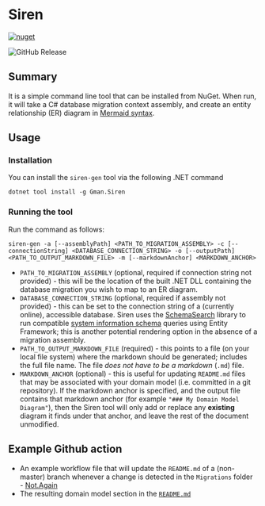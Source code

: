 # Siren

[![nuget](https://github.com/gman-au/siren/actions/workflows/nuget.yml/badge.svg)](https://github.com/gman-au/siren/actions/workflows/nuget.yml)

![GitHub Release](https://img.shields.io/github/v/release/gman-au/siren)

## Summary
It is a simple command line tool that can be installed from NuGet.
When run, it will take a C# database migration context assembly, and create an entity relationship (ER) diagram in [Mermaid syntax](https://github.com/mermaid-js/mermaid).

## Usage
### Installation
You can install the `siren-gen` tool via the following .NET command
```
dotnet tool install -g Gman.Siren
```
### Running the tool
Run the command as follows:
```
siren-gen -a [--assemblyPath] <PATH_TO_MIGRATION_ASSEMBLY> -c [--connectionString] <DATABASE_CONNECTION_STRING> -o [--outputPath] <PATH_TO_OUTPUT_MARKDOWN_FILE> -m [--markdownAnchor] <MARKDOWN_ANCHOR>
```
- `PATH_TO_MIGRATION_ASSEMBLY` (optional, required if connection string not provided) - this will be the location of the built .NET DLL containing the database migration you wish to map to an ER diagram.
- `DATABASE_CONNECTION_STRING` (optional, required if assembly not provided) - this can be set to the connection string of a (currently online), accessible database. Siren uses the [SchemaSearch](https://github.com/gman-au/schema-search) library to run 
compatible [system information schema](https://learn.microsoft.com/en-us/sql/relational-databases/system-information-schema-views/system-information-schema-views-transact-sql?view=sql-server-ver17) queries using Entity Framework; this is another potential rendering option in the absence of a migration assembly.
- `PATH_TO_OUTPUT_MARKDOWN_FILE` (required) - this points to a file (on your local file system) where the markdown should be generated; includes the full file name. The file _does not have to be a markdown_ (`.md`) file.
- `MARKDOWN_ANCHOR` (optional) - this is useful for updating `README.md` files that may be associated with your domain model (i.e. committed in a git repository). If the markdown anchor is specified, and the output file contains that markdown anchor (for example `"### My Domain Model Diagram"`), then the Siren tool will only add or replace any __existing__ diagram it finds under that anchor, and leave the rest of the document unmodified.

## Example Github action
-  An example workflow file that will update the `README.md` of a (non-master) branch whenever a change is detected in the `Migrations` folder - [Not.Again](https://github.com/gman-au/not-again/blob/master/.github/workflows/siren-gen.yml)
-  The resulting domain model section in the [`README.md`](https://github.com/gman-au/not-again?tab=readme-ov-file#domain-model)